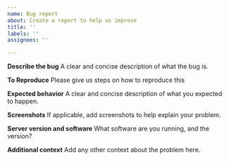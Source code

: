 ```yaml
---
name: Bug report
about: Create a report to help us improve
title: ''
labels: ''
assignees: ''

---
```


**Describe the bug**
A clear and concise description of what the bug is.

**To Reproduce**
Please give us steps on how to reproduce this

**Expected behavior**
A clear and concise description of what you expected to happen.

**Screenshots**
If applicable, add screenshots to help explain your problem.

**Server version and software**
What software are you running, and the version?

**Additional context**
Add any other context about the problem here.
